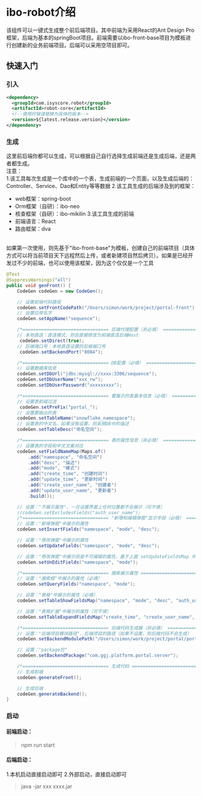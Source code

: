 # ibo-robot介绍
该组件可以一键式生成整个前后端项目。其中前端为采用React的Ant Design Pro框架，后端为基本的springBoot项目。前端需要以ibo-front-base项目为模板进行创建新的业务前端项目。后端可以采用空项目即可。

## 快速入门
### 引入
```xml
<dependency>
  <groupId>com.isyscore.robot</groupId>
  <artifactId>robot-core</artifactId>
  <!--使用时候请替换为具体的版本-->
  <version>${latest.release.version}</version>
</dependency>
```

### 生成
这里前后端你都可以生成，可以根据自己自行选择生成前端还是生成后端，还是两者都生成。<br/>
注意：<br/>
1.该工具每次生成是一个库中的一个表，生成前端的一个页面，以及生成后端的：Controller、Service、Dao和Entity等等数据
2.该工具生成的后端涉及到的框架：
- web框架：spring-boot
- Orm框架（自研）：ibo-neo
- 核查框架（自研）：ibo-mikilin
3.该工具生成的前端
- 前端语言：React
- 路由框架：dva

<br/>
如果第一次使用，则先基于"ibo-front-base"为模板，创建自己的前端项目（具体方式可以将当前项目天下远程然后上传，或者新建项目然后拷贝）。如果是已经开发过不少的前端，也可以使用该框架，因为这个仅仅是一个工具

<br/>

```java
@Test
@SuppressWarnings("all")
public void genFront() {
    CodeGen codeGen = new CodeGen();

    // 设置前端代码路径
    codeGen.setFrontCodePath("/Users/simon/work/project/portal-front");
    // 设置应用名字
    codeGen.setAppName("sequence");

    /*================================ 后端代理配置（非必填） ================================*/
    // 本地直连：直连模式，则会直接修改为前端直连后端Host
     codeGen.setDirect(true);
    // 后端端口号：本地直连设置的后端端口号
     codeGen.setBackendPort("8084");

    /*================================ DB配置（必填） ================================*/
    // 设置数据库信息
    codeGen.setDbUrl("jdbc:mysql://xxxx:3306/sequence");
    codeGen.setDbUserName("xxx_rw");
    codeGen.setDbUserPassword("xxxxxxxxx");

    /*================================ 要展示的表基本信息（必填） ================================*/
    // 设置表前缀过滤
     codeGen.setPreFix("portal_");
    // 设置要输出的表
    codeGen.setTableName("snowflake_namespace");
    // 设置表的中文名，如果没有设置，则采用DB中的描述
    codeGen.setTableDesc("命名空间");

    /*================================ 表的属性信息（非必填） ================================*/
    // 设置表的字段和中文文案对应
    codeGen.setFieldNameMap(Maps.of()
        .add("namespace", "命名空间")
        .add("desc", "描述")
        .add("mode", "模式")
        .add("create_time", "创建时间")
        .add("update_time", "更新时间")
        .add("create_user_name", "创建者")
        .add("update_user_name", "更新者")
        .build());

    // 设置："不展示属性"，一旦设置界面上任何位置都不会展示（可不填）
    //codeGen.setExcludesFields("auth_user_name");
    /*================================ "新增和编辑弹窗"显示字段（必填） ================================*/
    // 设置："新增弹窗"中展示的属性
    codeGen.setInsertFields("namespace", "mode", "desc");

    // 设置："修改弹窗"中展示的属性
    codeGen.setUpdateFields("namespace", "mode", "desc");

    // 设置："修改弹窗"中展示但是不可编辑的属性，基于上面 setUpdateFieldsMap 中展示的属性进行禁用
    codeGen.setUnEditFields("namespace", "mode");

    /*================================ 搜索展示属性 ================================*/
    // 设置："搜索框"中展示的属性（必填）
    codeGen.setQueryFields("namespace", "mode");

    // 设置："表格"中展示的属性（必填）
    codeGen.setTableShowFieldsMap("namespace", "mode", "desc", "auth_user_name", "create_time");

    // 设置："表格扩展"中展示的属性（可不填）
    codeGen.setTableExpandFieldsMap("create_time", "create_user_name", "update_time", "update_user_name");

    /*================================ 后端代码生成器（非必填） ================================*/
    // 设置："后端项目模块路径"，后端项目的路径（如果不设置，则后端代码不会生成）
    codeGen.setBackendModulePath("/Users/simon/work/project/portal/portal-server");

    // 设置："package包"
    codeGen.setBackendPackage("com.ggj.platform.portal.server");

    /*================================ 生成代码 ================================*/
    // 生成前端
    codeGen.generateFront();

    // 生成后端
    codeGen.generateBackend();
}
```

### 启动
#### 前端启动：
> npm run start

#### 后端启动：
1.本机启动直接启动即可
2.外部启动，直接启动即可
> java -jar xxx xxxx.jar

